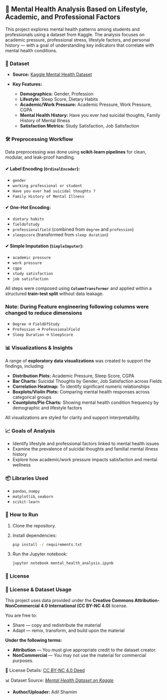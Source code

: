## 🧠 Mental Health Analysis Based on Lifestyle, Academic, and Professional Factors

This project explores mental health patterns among students and professionals using a dataset from Kaggle. The analysis focuses on academic pressure, professional stress, lifestyle factors, and personal history — with a goal of understanding key indicators that correlate with mental health conditions.


### 📂 Dataset

* **Source:** [Kaggle Mental Health Dataset](https://www.kaggle.com/datasets/adilshamim8/exploring-mental-health-data)
* **Key Features:**

  * **Demographics:** Gender, Profession
  * **Lifestyle:** Sleep Score, Dietary Habits
  * **Academic/Work Pressure:** Academic Pressure, Work Pressure, CGPA
  * **Mental Health History:** Have you ever had suicidal thoughts, Family History of Mental Illness	
  * **Satisfaction Metrics:** Study Satisfaction, Job Satisfaction


### 🛠️ Preprocessing Workflow

Data preprocessing was done using **scikit-learn pipelines** for clean, modular, and leak-proof handling.

#### ✔ Label Encoding (`OrdinalEncoder`):

* `gender`
* `working professional or student`
* `Have you ever had suicidal thoughts ?`
* `Family History of Mental Illness`

#### ✔ One-Hot Encoding:

* `dietary habits`
* `fieldofstudy`
* `professionalfield` (combined from `degree` and `profession`)
* `sleepscore` (transformed from `sleep duration`)

#### ✔ Simple Imputation (`SimpleImputer`):

* `academic pressure`
* `work pressure`
* `cgpa`
* `study satisfaction`
* `job satisfaction`

All steps were composed using **`ColumnTransformer`** and applied within a structured **train-test split** without data leakage.

### Note: During Feature engineering following columns were changed to reduce dimensions
* `Degree` -> `FieldOfStudy`
* `Profession` -> `ProfessionalField`
* `Sleep Duration` -> `SleepScore`

### 📊 Visualizations & Insights

A range of **exploratory data visualizations** was created to support the findings, including:

* **Distribution Plots:** Academic Pressure, Sleep Score, CGPA
* **Bar Charts:** Suicidal Thoughts by Gender, Job Satisfaction across Fields
* **Correlation Heatmap:** To identify significant numeric relationships
* **Boxplots/Violin Plots:** Comparing mental health responses across categorical groups
* **Countplots/Pie Charts:** Showing mental health condition frequency by demographic and lifestyle factors

All visualizations are styled for clarity and support interpretability.


### 📈 Goals of Analysis

* Identify lifestyle and professional factors linked to mental health issues
* Examine the prevalence of suicidal thoughts and familial mental illness history
* Explore how academic/work pressure impacts satisfaction and mental wellness


### 📦 Libraries Used

* `pandas`, `numpy`
* `matplotlib`, `seaborn`
* `scikit-learn`


### 🚀 How to Run

1. Clone the repository.
2. Install dependencies:

   ```bash
   pip install -r requirements.txt
   ```
3. Run the Jupyter notebook:

   ```bash
   jupyter notebook mental_health_analysis.ipynb
   ```


### 📄 License

### 📄 License & Dataset Usage

This project uses data provided under the **Creative Commons Attribution-NonCommercial 4.0 International (CC BY-NC 4.0)** license.

You are free to:
- Share — copy and redistribute the material
- Adapt — remix, transform, and build upon the material

**Under the following terms:**
- **Attribution** — You must give appropriate credit to the dataset creator.
- **NonCommercial** — You may not use the material for commercial purposes.

🔗 License Details: [CC BY-NC 4.0 Deed](https://creativecommons.org/licenses/by-nc/4.0/)

📊 Dataset Source: *[Mental Health Dataset on Kaggle](https://www.kaggle.com/datasets)*  
- **Author/Uploader:** Adil Shamim


